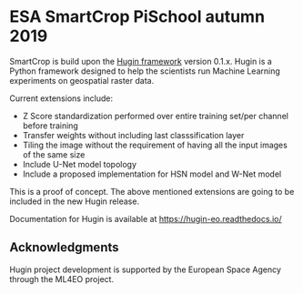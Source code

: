 # ESA SmartCrop PiSchool autumn 2019 


SmartCrop is build upon the [Hugin framework](https://github.com/sage-group/hugin/tree/0.1.x) version 0.1.x. 
Hugin is a Python framework designed to help the scientists run Machine Learning experiments on geospatial raster data.

Current extensions include:

* Z Score standardization performed over entire training set/per channel before training
* Transfer weights without including last classsification layer
* Tiling the image without the requirement of having all the input images of the same size
* Include U-Net model topology
* Include a proposed implementation for HSN model and W-Net model


This is a proof of concept. The above mentioned extensions are going to be included in the new Hugin release.

Documentation for Hugin is available at https://hugin-eo.readthedocs.io/


## Acknowledgments

Hugin project development is supported by the European Space Agency through the ML4EO project.

